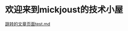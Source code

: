 # 欢迎来到mickjoust的技术小屋

[跳转的文章页面test.md](https://github.com/mickjoust1018/mickjoust.github.io/blob/master/test.md)
